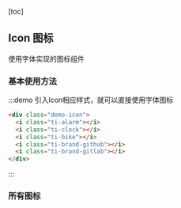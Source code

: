 [toc]

## Icon 图标

使用字体实现的图标组件

### 基本使用方法

:::demo 引入Icon相应样式，就可以直接使用字体图标

```html
<div class="demo-icon">
  <i class="ti-alarm"></i>
  <i class="ti-clock"></i>
  <i class="ti-bike"></i>
  <i class="ti-brand-github"></i>
  <i class="ti-brand-gitlab"></i>
</div>
```

:::

### 所有图标

<all-icon/>